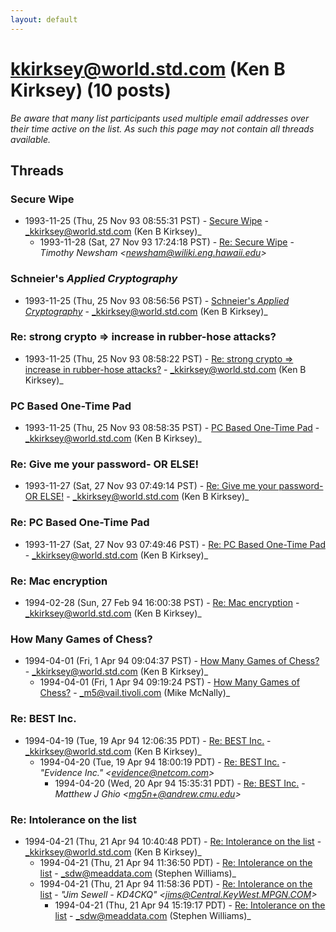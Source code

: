 ```yaml
---
layout: default
---
```


# kkirksey@world.std.com (Ken B Kirksey) (10 posts)

_Be aware that many list participants used multiple email addresses over their time active on the list. As such this page may not contain all threads available._

## Threads

### Secure Wipe
+ 1993-11-25 (Thu, 25 Nov 93 08:55:31 PST) - [Secure Wipe](/archive/1993/11/f09f1548ad7366e49d9dd09bb1a2ffebdac1e9259e4452a80ebb7798837e916c) - _kkirksey@world.std.com (Ken B Kirksey)_
  + 1993-11-28 (Sat, 27 Nov 93 17:24:18 PST) - [Re: Secure Wipe](/archive/1993/11/f1946459b98d815c8d45f415cc7778b5f8971da20a474c998aaa0e2c1fc805d9) - _Timothy Newsham \<newsham@wiliki.eng.hawaii.edu\>_

### Schneier's _Applied Cryptography_
+ 1993-11-25 (Thu, 25 Nov 93 08:56:56 PST) - [Schneier's _Applied Cryptography_](/archive/1993/11/f4adb8ea66844ba3084847b099c251d8e8e70f8b1174a7a33fd2527ec4589cf0) - _kkirksey@world.std.com (Ken B Kirksey)_

### Re: strong crypto => increase in rubber-hose attacks?
+ 1993-11-25 (Thu, 25 Nov 93 08:58:22 PST) - [Re: strong crypto => increase in rubber-hose attacks?](/archive/1993/11/3ee728c79701776a7071d44878702fb40567dab67ef73a511a0992c22c027f77) - _kkirksey@world.std.com (Ken B Kirksey)_

### PC Based One-Time Pad
+ 1993-11-25 (Thu, 25 Nov 93 08:58:35 PST) - [PC Based One-Time Pad](/archive/1993/11/1a6bf4088e438ea69318fbeac57eb595f6bab4d96732375dab8ff734b512f9d2) - _kkirksey@world.std.com (Ken B Kirksey)_

### Re: Give me your password- OR ELSE!
+ 1993-11-27 (Sat, 27 Nov 93 07:49:14 PST) - [Re: Give me your password- OR ELSE!](/archive/1993/11/c7ef96a6b9f9a34994c2eb0aee83e413b49343b630d15c4da7534f87fae9663a) - _kkirksey@world.std.com (Ken B Kirksey)_

### Re: PC Based One-Time Pad
+ 1993-11-27 (Sat, 27 Nov 93 07:49:46 PST) - [Re: PC Based One-Time Pad](/archive/1993/11/671a1171eae67c341c8bc83181d60853d5697b921e9737b7407c054102cdfc52) - _kkirksey@world.std.com (Ken B Kirksey)_

### Re: Mac encryption
+ 1994-02-28 (Sun, 27 Feb 94 16:00:38 PST) - [Re: Mac encryption](/archive/1994/02/9401f8068ec70d4947311bd88efe1dd0f8e44c9fc68df181e49140c0e349160d) - _kkirksey@world.std.com (Ken B Kirksey)_

### How Many Games of Chess?
+ 1994-04-01 (Fri, 1 Apr 94 09:04:37 PST) - [How Many Games of Chess?](/archive/1994/04/f33fb25006f5789b0ccc9f6146d21c32e88fc179399e0c9ca890b3dbaa6088fe) - _kkirksey@world.std.com (Ken B Kirksey)_
  + 1994-04-01 (Fri, 1 Apr 94 09:19:24 PST) - [How Many Games of Chess?](/archive/1994/04/2bf0e472d0497659fe142c5bb22fa40a66a294de084d7057b1bdf2d7c53570c1) - _m5@vail.tivoli.com (Mike McNally)_

### Re: BEST Inc.
+ 1994-04-19 (Tue, 19 Apr 94 12:06:35 PDT) - [Re: BEST Inc.](/archive/1994/04/c520c44b14dc5eb87b7716fae141c65ca95e6dceed1ebb7162bfd1c0ef53c424) - _kkirksey@world.std.com (Ken B Kirksey)_
  + 1994-04-20 (Tue, 19 Apr 94 18:00:19 PDT) - [Re: BEST Inc.](/archive/1994/04/0bd226cd2464918b5f093096e67e71339bd7a16211af8a0fed44d150c230c63d) - _"Evidence Inc." \<evidence@netcom.com\>_
    + 1994-04-20 (Wed, 20 Apr 94 15:35:31 PDT) - [Re: BEST Inc.](/archive/1994/04/7c7f14e4cce19654b95d5669a24ce6f3d8b9e16291223ca4483bfa3c411f5de0) - _Matthew J Ghio \<mg5n+@andrew.cmu.edu\>_

### Re: Intolerance on the list
+ 1994-04-21 (Thu, 21 Apr 94 10:40:48 PDT) - [Re: Intolerance on the list](/archive/1994/04/48f9031a9bc0b2b7afda339d0183f07fa0f175c6653d678f27cc792ab3d50616) - _kkirksey@world.std.com (Ken B Kirksey)_
  + 1994-04-21 (Thu, 21 Apr 94 11:36:50 PDT) - [Re: Intolerance on the list](/archive/1994/04/b8e4623b46a9c5c599995f7af7f5cb030f59ee352e8999d9f978fc1836de66b8) - _sdw@meaddata.com (Stephen Williams)_
  + 1994-04-21 (Thu, 21 Apr 94 11:58:36 PDT) - [Re: Intolerance on the list](/archive/1994/04/9ed260d15550e2e8f1e46e7b13f9c32bc5de2b1f643bcafc5c20733452b864f5) - _"Jim Sewell - KD4CKQ" \<jims@Central.KeyWest.MPGN.COM\>_
    + 1994-04-21 (Thu, 21 Apr 94 15:19:17 PDT) - [Re: Intolerance on the list](/archive/1994/04/b297e8d56b80ee8ff1795155d7d9a74dd13f5525ce24fb409dab5973e75f1b01) - _sdw@meaddata.com (Stephen Williams)_

